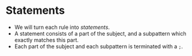 # Statements

<!-- %% svg-grid: none -->
<!-- %% hide           -->

* We will turn each rule into *statements*.
* A statement consists of a part of the subject, and a subpattern
  which exactly matches this part.
* Each part of the subject and each subpattern is terminated
  with a `;`.
